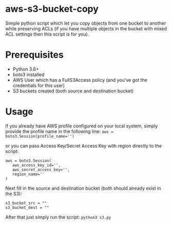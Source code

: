 # aws-s3-bucket-copy
Simple python script which let you copy objects from one bucket to another while preserving ACLs (if you have multiple objects in the bucket with mixed ACL settings then this script is for you).

# Prerequisites
* Python 3.6+
* boto3 installed
* AWS User which has a FullS3Access policy (and you've got the credentials for this user)
* S3 buckets created (both source and destination bucket)

# Usage
If you already have AWS profile configured on your local system, simply provide the profile name in the following line:
`aws = boto3.Session(profile_name='')`

or you can pass Access Key/Secret Access Key with region directly to the script:
```
aws = boto3.Session(
   aws_access_key_id='',
   aws_secret_access_key='',
   region_name=''
)
```

Next fill in the source and destination bucket (both should already exist in the S3):
```
s3_bucket_src = ""
s3_bucket_dest = ""
```

After that just simply run the script: `python3 s3.py`
